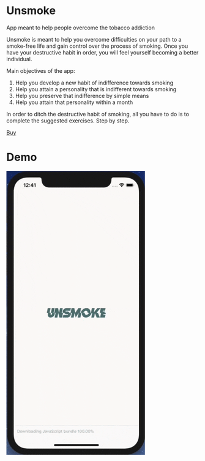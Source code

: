 # Unsmoke
App meant to help people overcome the tobacco addiction

  Unsmoke is meant to help you overcome difficulties on your path to a smoke-free life and gain control over the process of smoking. Once you have your destructive habit in order, you will feel yourself becoming a better individual.

  Main objectives of the app:
1. Help you develop a new habit of indifference towards smoking
2. Help you attain a personality that is indifferent towards smoking
3. Help you preserve that indifference by simple means
4. Help you attain that personality within a month

  In order to ditch the destructive habit of smoking, all you have to do is to complete the suggested exercises. Step by step.

[Buy](https://play.google.com/store/apps/details?id=unsmoke.app "Buy")

# Demo
![](Demo.gif)
